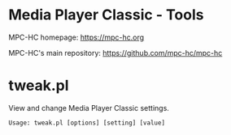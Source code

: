 # Media Player Classic - Tools

MPC-HC homepage: https://mpc-hc.org

MPC-HC's main repository: https://github.com/mpc-hc/mpc-hc

# tweak.pl

View and change Media Player Classic settings.

```
Usage: tweak.pl [options] [setting] [value]
```
